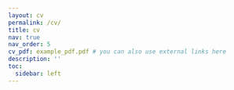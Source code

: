 ```yaml
---
layout: cv
permalink: /cv/
title: cv
nav: true
nav_order: 5
cv_pdf: example_pdf.pdf # you can also use external links here
description: ''
toc:
  sidebar: left
---
```

